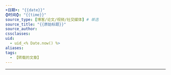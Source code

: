 ```yaml
---
☀️日期☀️: "{{date}}"
⌚️时间⌚️: "{{time}}"
source_type: [博客/论文/视频/社交媒体] # 单选
source_title: "{{原始标题}}"
source_author: 
cssclasses: 
uid:
  - uid_<% Date.now() %>
aliases: 
tags:
  - 【转载的文章】
---
```

---
